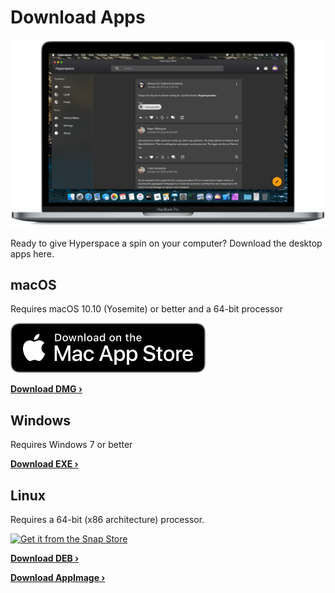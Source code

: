 # Download Apps

![](../images/devices-mac.png)

Ready to give Hyperspace a spin on your computer? Download the desktop apps here.

## macOS

Requires macOS 10.10 (Yosemite) or better and a 64-bit processor

[![Download on the Mac App Store](../images/mas.svg)](https://itunes.apple.com/us/app/hyperspace/id1454139710?mt=12)

**[Download DMG &rsaquo;](https://github.com/hyperspacedev/hyperspace/releases/download/v1.0.0-gm/Hyperspace-1.0.0-gm.dmg)**

## Windows

Requires Windows 7 or better

**[Download EXE &rsaquo;](https://github.com/hyperspacedev/hyperspace/releases/download/v1.0.0-gm/Hyperspace.Setup.1.0.0-gm.exe)**

## Linux

Requires a 64-bit (x86 architecture) processor.

[![Get it from the Snap Store](https://snapcraft.io/static/images/badges/en/snap-store-black.svg)](https://snapcraft.io/hyperspace)

**[Download DEB &rsaquo;](https://github.com/hyperspacedev/hyperspace/releases/download/v1.0.0-gm/hyperspace_1.0.0-gm_amd64.deb)**

**[Download AppImage &rsaquo;](https://github.com/hyperspacedev/hyperspace/releases/download/v1.0.0-gm/hyperspace-1.0.0-gm.AppImage)**
